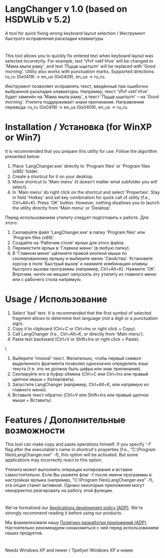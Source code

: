 # LangChanger v 1.0 (based on HSDWLib v 5.2)
A tool for quick fixing wrong keyboard layout selection / Инструмент быстрого исправления раскладки клавиатуры
#
This tool allows you to quickly fix entered text when keyboard layout was selected incorrectly.
For example, text 'Vfvf vskf hfve' will be changed to 'Мама мыла раму', and text 'Пщщв ьщктштп'
will be replaced with 'Good morning'. Utility also works with punctuation marks.
Supported directions: ru_ru (0x0419) -> en_us (0x0409), en_us -> ru_ru.

Инструмент позволяет исправлять текст, введённый при ошибочно выбранной раскладке клавиатуры.
Например, текст 'Vfvf vskf hfve' будет заменён на 'Мама мыла раму', а текст 'Пщщв ьщктштп' –
на 'Good morning'. Утилита поддерживает знаки препинания. Направления перевода: 
ru_ru (0x0419) -> en_us (0x0409), en_us -> ru_ru.

# Installation / Установка (for WinXP or Win7)

It is recommended that you prepare this utility for use. Follow the algorithm presented below:
1. Place 'LangChanger.exe' directly to 'Program files' or 'Program files (x86)' folder.
2. Create a shortcut for it on your desktop.
3. Move shortcut to 'Main menu' (it doesn't matter what subfolder you will select).
4. In 'Main menu' do right click on the shortcut and select 'Properties'. Stay in field 'Hotkey'
   and set key combination for quick call of utility (f.e., Ctrl+Alt+K). Press 'OK' button.
However, nothing disallows you to launch the utility directly from 'Main menu' or 'Desktop'.

Перед использованием утилиту следует подготовить к работе. Для этого:
1. Скопируйте файл 'LangChanger.exe' в папку 'Program files' или 'Program files (x86)'.
2. Создайте на 'Рабочем столе' ярлык для этого файла.
3. Переместите ярлык в 'Главное меню' (в любую папку).
4. В 'Главном меню' щёлкните правой кнопкой мыши по скопированному ярлыку и выберите меню 'Свойства'.
   Установите курсор в поле 'Быстрый вызов' и нажмите комбинацию клавиш быстрого вызова программы
   (например, Ctrl+Alt+K). Нажмите 'OK'.
Впрочем, ничто не мешает запускать эту утилиту из главного меню или с рабочего стола напрямую.

# Usage / Использование

1. Select 'bad' text. It is recommended that the first symbol of selected fragment allows to
   determine text language (not a digit or a punctuation sign).
2. Copy it to clipboard (Ctrl+C or Ctrl+Ins or right click + Copy).
3. Call LangChanger (f.e., Ctrl+Alt+K, or directly from 'Main menu').
4. Paste text backward (Ctrl+V or Shift+Ins or right click + Paste).

\
1. Выберите 'плохой' текст. Желательно, чтобы первый символ выделенного фрагмента позволял
   однозначно определить язык текста (т.е. это не должна быть цифра или знак препинания).
2. Скопируйте его в буфер обмена (Ctrl+C или Ctrl+Ins или правый щелчок мыши + Копировать).
3. Запустите LangChanger (например, Ctrl+Alt+K, или напрямую из главного меню).
4. Вставьте текст обратно (Ctrl+V или Shift+Ins или правый щелчок мыши + Вставить).

# Features / Дополнительные возможности

This tool can make copy and paste operations himself. If you specify '-f' flag after the executable's
name in shortcut's properties (f.e., "C:\Program files\LangChanger.exe" -f), this option will be activated. 
But some applications may incorrectly react to this option.

Утилита может выполнять операции копирования и вставки самостоятельно. Если Вы укажете флаг -f после имени
программы в настройках ярлыка (например, "C:\Program files\LangChanger.exe" -f), эта опция станет активной.
Однако некоторые приложения могут некорректно реагировать на работу этой функции.

#

We've formalized our [Applications development policy (ADP)](https://vk.com/@rdaaow_fupl-adp).
We're strongly recommend reading it before using our products.

Мы формализовали нашу [Политику разработки приложений (ADP)](https://vk.com/@rdaaow_fupl-adp).
Настоятельно рекомендуем ознакомиться с ней перед использованием наших продуктов.

#

Needs Windows XP and newer / Требует Windows XP и новее
